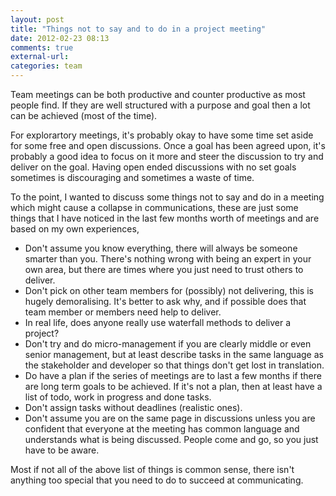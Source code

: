 ```yaml
---
layout: post
title: "Things not to say and to do in a project meeting"
date: 2012-02-23 08:13
comments: true
external-url: 
categories: team
---
```


Team meetings can be both productive and counter productive as most
people find. If they are well structured with a purpose and goal then
a lot can be achieved (most of the time).

For explorartory meetings, it's probably okay to have some time set
aside for some free and open discussions. Once a goal has been agreed
upon, it's probably a good idea to focus on it more and steer the
discussion to try and deliver on the goal. Having open ended
discussions with no set goals sometimes is discouraging and sometimes
a waste of time.

To the point, I wanted to discuss some things not to say and do in a
meeting which might cause a collapse in communications, these are just
some things that I have noticed in the last few months worth of
meetings and are based on my own experiences,

* Don't assume you know everything, there will always be someone
  smarter than you. There's nothing wrong with being an expert in your
  own area, but there are times where you just need to trust others to
  deliver.
* Don't pick on other team members for (possibly) not delivering, this
  is hugely demoralising. It's better to ask why, and if possible does
  that team member or members need help to deliver.
* In real life, does anyone really use waterfall methods to deliver a
  project?
* Don't try and do micro-management if you are clearly middle or even
  senior management, but at least describe tasks in the same language
  as the stakeholder and developer so that things don't get lost in
  translation.
* Do have a plan if the series of meetings are to last a few months if
  there are long term goals to be achieved. If it's not a plan, then
  at least have a list of todo, work in progress and done tasks.
* Don't assign tasks without deadlines (realistic ones).
* Don't assume you are on the same page in discussions unless you are
  confident that everyone at the meeting has common language and
  understands what is being discussed. People come and go, so you just
  have to be aware.

Most if not all of the above list of things is common sense, there
isn't anything too special that you need to do to succeed at
communicating.
